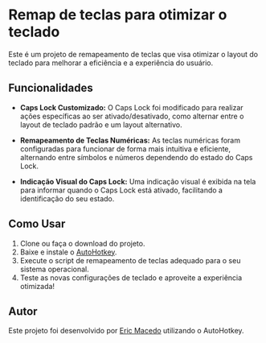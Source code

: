 # Remap de teclas para otimizar o teclado

Este é um projeto de remapeamento de teclas que visa otimizar o layout do teclado para melhorar a eficiência e a experiência do usuário.

## Funcionalidades

- **Caps Lock Customizado:** O Caps Lock foi modificado para realizar ações específicas ao ser ativado/desativado, como alternar entre o layout de teclado padrão e um layout alternativo.
  
- **Remapeamento de Teclas Numéricas:** As teclas numéricas foram configuradas para funcionar de forma mais intuitiva e eficiente, alternando entre símbolos e números dependendo do estado do Caps Lock.

- **Indicação Visual do Caps Lock:** Uma indicação visual é exibida na tela para informar quando o Caps Lock está ativado, facilitando a identificação do seu estado.

## Como Usar

1. Clone ou faça o download do projeto.
2. Baixe e instale o [AutoHotkey](https://www.autohotkey.com/).
3. Execute o script de remapeamento de teclas adequado para o seu sistema operacional.
4. Teste as novas configurações de teclado e aproveite a experiência otimizada!

## Autor

Este projeto foi desenvolvido por [Eric Macedo](https://github.com/seu-usuario) utilizando o AutoHotkey.
